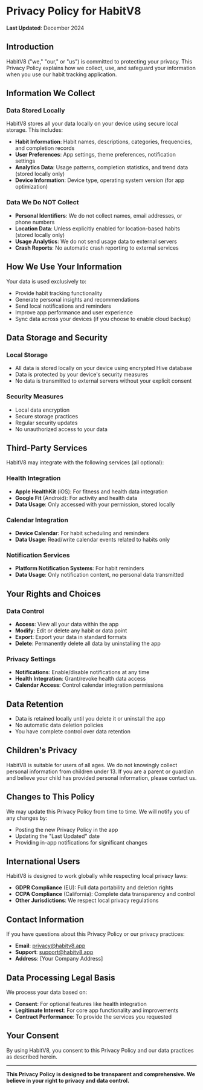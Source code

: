 # Privacy Policy for HabitV8

**Last Updated**: December 2024

## Introduction

HabitV8 ("we," "our," or "us") is committed to protecting your privacy. This Privacy Policy explains how we collect, use, and safeguard your information when you use our habit tracking application.

## Information We Collect

### Data Stored Locally

HabitV8 stores all your data locally on your device using secure local storage. This includes:

- **Habit Information**: Habit names, descriptions, categories, frequencies, and completion records
- **User Preferences**: App settings, theme preferences, notification settings
- **Analytics Data**: Usage patterns, completion statistics, and trend data (stored locally only)
- **Device Information**: Device type, operating system version (for app optimization)

### Data We Do NOT Collect

- **Personal Identifiers**: We do not collect names, email addresses, or phone numbers
- **Location Data**: Unless explicitly enabled for location-based habits (stored locally only)
- **Usage Analytics**: We do not send usage data to external servers
- **Crash Reports**: No automatic crash reporting to external services

## How We Use Your Information

Your data is used exclusively to:

- Provide habit tracking functionality
- Generate personal insights and recommendations
- Send local notifications and reminders
- Improve app performance and user experience
- Sync data across your devices (if you choose to enable cloud backup)

## Data Storage and Security

### Local Storage
- All data is stored locally on your device using encrypted Hive database
- Data is protected by your device's security measures
- No data is transmitted to external servers without your explicit consent

### Security Measures
- Local data encryption
- Secure storage practices
- Regular security updates
- No unauthorized access to your data

## Third-Party Services

HabitV8 may integrate with the following services (all optional):

### Health Integration
- **Apple HealthKit** (iOS): For fitness and health data integration
- **Google Fit** (Android): For activity and health data
- **Data Usage**: Only accessed with your permission, stored locally

### Calendar Integration
- **Device Calendar**: For habit scheduling and reminders
- **Data Usage**: Read/write calendar events related to habits only

### Notification Services
- **Platform Notification Systems**: For habit reminders
- **Data Usage**: Only notification content, no personal data transmitted

## Your Rights and Choices

### Data Control
- **Access**: View all your data within the app
- **Modify**: Edit or delete any habit or data point
- **Export**: Export your data in standard formats
- **Delete**: Permanently delete all data by uninstalling the app

### Privacy Settings
- **Notifications**: Enable/disable notifications at any time
- **Health Integration**: Grant/revoke health data access
- **Calendar Access**: Control calendar integration permissions

## Data Retention

- Data is retained locally until you delete it or uninstall the app
- No automatic data deletion policies
- You have complete control over data retention

## Children's Privacy

HabitV8 is suitable for users of all ages. We do not knowingly collect personal information from children under 13. If you are a parent or guardian and believe your child has provided personal information, please contact us.

## Changes to This Policy

We may update this Privacy Policy from time to time. We will notify you of any changes by:
- Posting the new Privacy Policy in the app
- Updating the "Last Updated" date
- Providing in-app notifications for significant changes

## International Users

HabitV8 is designed to work globally while respecting local privacy laws:
- **GDPR Compliance** (EU): Full data portability and deletion rights
- **CCPA Compliance** (California): Complete data transparency and control
- **Other Jurisdictions**: We respect local privacy regulations

## Contact Information

If you have questions about this Privacy Policy or our privacy practices:

- **Email**: privacy@habitv8.app
- **Support**: support@habitv8.app
- **Address**: [Your Company Address]

## Data Processing Legal Basis

We process your data based on:
- **Consent**: For optional features like health integration
- **Legitimate Interest**: For core app functionality and improvements
- **Contract Performance**: To provide the services you requested

## Your Consent

By using HabitV8, you consent to this Privacy Policy and our data practices as described herein.

---

**This Privacy Policy is designed to be transparent and comprehensive. We believe in your right to privacy and data control.**